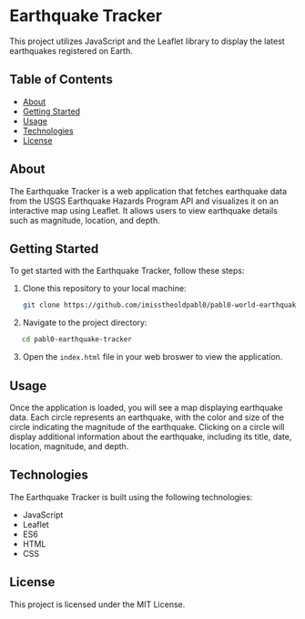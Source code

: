 # Earthquake Tracker

This project utilizes JavaScript and the Leaflet library to display the latest earthquakes registered on Earth.

## Table of Contents

- [About](#about)
- [Getting Started](#getting-started)
- [Usage](#usage)
- [Technologies](#technologies)
- [License](#license)

## About

The Earthquake Tracker is a web application that fetches earthquake data from the USGS Earthquake Hazards Program API and visualizes it on an interactive map using Leaflet. It allows users to view earthquake details such as magnitude, location, and depth.

## Getting Started

To get started with the Earthquake Tracker, follow these steps:

1. Clone this repository to your local machine:

   ```bash
   git clone https://github.com/imisstheoldpabl0/pabl0-world-earthquakes-leaflet
   ```

2. Navigate to the project directory:

```bash
   cd pabl0-earthquake-tracker
```
3. Open the `index.html` file in your web broswer to view the application.

## Usage

Once the application is loaded, you will see a map displaying earthquake data. Each circle represents an earthquake, with the color and size of the circle indicating the magnitude of the earthquake. Clicking on a circle will display additional information about the earthquake, including its title, date, location, magnitude, and depth.

## Technologies

The Earthquake Tracker is built using the following technologies:

- JavaScript
- Leaflet
- ES6
- HTML
- CSS

## License

This project is licensed under the MIT License.

